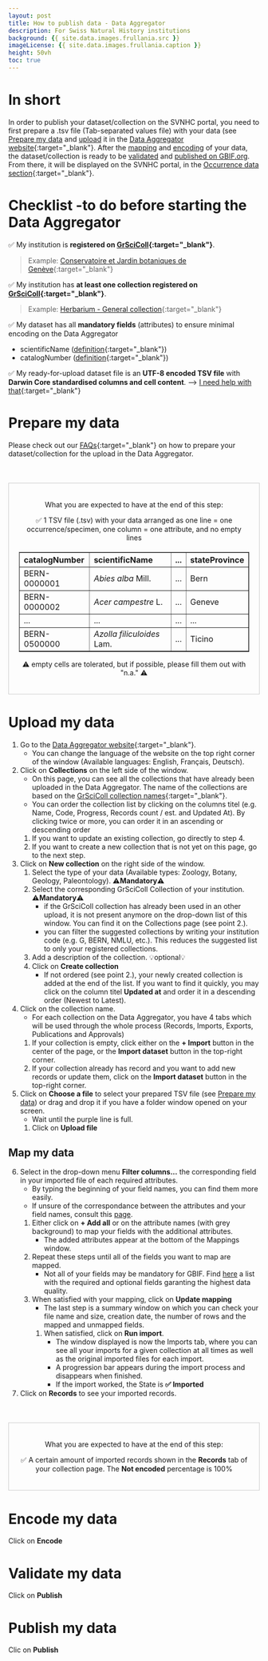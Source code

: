 ```yaml
---
layout: post
title: How to publish data - Data Aggregator
description: For Swiss Natural History institutions
background: {{ site.data.images.frullania.src }}
imageLicense: {{ site.data.images.frullania.caption }}
height: 50vh
toc: true
---
```

# In short
In order to publish your dataset/collection on the SVNHC portal, you need to first prepare a .tsv file (Tab-separated values file) with your data (see [Prepare my data](#prepare-my-data) and [upload](#upload-my-data) it in the [Data Aggregator website](https://staging.aggregator.scnat.zebbra.ch/){:target="_blank"}. After the [mapping](#map-my-data) and [encoding](#encode-my-data) of your data, the dataset/collection is ready to be [validated](#validate-my-data) and [published on GBIF.org](#publish-my-data). From there, it will be displayed on the SVNHC portal, in the [Occurrence data section](https://svnhc.hp.gbif-staging.org/occurrence/search){:target="_blank"}.

# Checklist -to do before starting the Data Aggregator
✅ My institution is **registered on [GrSciColl](https://scientific-collections.gbif.org/institution/search){:target="_blank"}**.

> Example: [Conservatoire et Jardin botaniques de Genève](https://scientific-collections.gbif.org/institution/d200fcbc-972e-4488-bcb6-eaa47209148d){:target="_blank"}

✅ My institution has **at least one collection registered on [GrSciColl](https://scientific-collections.gbif.org/collection/search){:target="_blank"}**.

> Example: [Herbarium - General collection](https://scientific-collections.gbif.org/collection/836af357-06e8-4a4f-9511-c3d33155f2b5){:target="_blank"}

✅ My dataset has all **mandatory fields** (attributes) to ensure minimal encoding on the Data Aggregator
- scientificName ([definition](https://dwc.tdwg.org/terms/#dwc:scientificName){:target="_blank"})
- catalogNumber ([definition](https://dwc.tdwg.org/terms/#dwc:catalogNumber){:target="_blank"})

✅ My ready-for-upload dataset file is an **UTF-8 encoded TSV file** with **Darwin Core standardised columns and cell content**. --> [I need help with that](https://svnhc.hp.gbif-staging.org/en/data-aggregator/#do-i-have-to-upload-my-entire-database-fields-into-the-data-aggregator){:target="_blank"}

# Prepare my data
Please check out our [FAQs](https://svnhc.hp.gbif-staging.org/en/data-aggregator/#faqs){:target="_blank"} on how to prepare your dataset/collection for the upload in the Data Aggregator.

<div style="text-align: center; margin-top: 50px; border: 1px solid #ccc; padding: 20px;">
  <p>What you are expected to have at the end of this step:</p>
  <p>✅ 1 TSV file (.tsv) with your data arranged as one line = one occurrence/specimen, one column = one attribute, and no empty lines</p>
  <table border="1" style="text-align: left; margin-top: 20px; margin-left: auto; margin-right: auto;">
    <tr>
      <th>catalogNumber</th>
      <th>scientificName</th>
      <th>...</th>
      <th>stateProvince</th>
    </tr>
    <tr>
      <td>BERN-0000001</td>
      <td><em>Abies alba</em> Mill.</td>
      <td>...</td>
      <td>Bern</td>
    </tr>
    <tr>
      <td>BERN-0000002</td>
      <td><em>Acer campestre</em> L.</td>
      <td>...</td>
      <td>Geneve</td>
    </tr>
    <tr>
      <td>...</td>
      <td>...</td>
      <td>...</td>
      <td>...</td>
    </tr>
    <tr>
      <td>BERN-0500000</td>
      <td><em>Azolla filiculoides</em> Lam.</td>
      <td>...</td>
      <td>Ticino</td>
    </tr>
  </table>
 <p> ⚠️ empty cells are tolerated, but if possible, please fill them out with "n.a." ⚠️</p>
</div>

# Upload my data
1. Go to the [Data Aggregator website](https://staging.aggregator.scnat.zebbra.ch/){:target="_blank"}.
    - You can change the language of the website on the top right corner of the window (Available languages: English, Français, Deutsch).
2. Click on **Collections** on the left side of the window.
    - On this page, you can see all the collections that have already been uploaded in the Data Aggregator. The name of the collections are based on the [GrSciColl collection names](https://scientific-collections.gbif.org/collection/search){:target="_blank"}.
    - You can order the collection list by clicking on the columns titel (e.g. Name, Code, Progress, Records count / est. and Updated At). By clicking twice or more, you can order it in an ascending or descending order
   1. If you want to update an existing collection, go directly to step 4.
   2. If you want to create a new collection that is not yet on this page, go to the next step.
3. Click on **New collection** on the right side of the window.
   1. Select the type of your data (Available types: Zoology, Botany, Geology, Paleontology). ⚠️**Mandatory**⚠️
   2. Select the corresponding GrSciColl Collection of your institution. ⚠️**Mandatory**⚠️
         - if the GrSciColl collection has already been used in an other upload, it is not present anymore on the drop-down list of this window. You can find it on the Collections page (see point 2.).
         - you can filter the suggested collections by writing your institution code (e.g. G, BERN, NMLU, etc.). This reduces the suggested list to only your registered collections.
   1. Add a description of the collection. 💡optional💡
   2. Click on **Create collection**
         - If not ordered (see point 2.), your newly created collection is added at the end of the list. If you want to find it quickly, you may click on the column titel **Updated at** and order it in a descending order (Newest to Latest).
4. Click on the collection name.
   - For each collection on the Data Aggregator, you have 4 tabs which will be used through the whole process (Records, Imports, Exports, Publications and Approvals)
   1. If your collection is empty, click either on the **+ Import** button in the center of the page, or the **Import dataset** button in the top-right corner.
   2. If your collection already has record and you want to add new records or update them, click on the **Import dataset** button in the top-right corner.
5. Click on **Choose a file** to select your prepared TSV file (see [Prepare my data](https://svnhc.hp.gbif-staging.org/en/how-to-publish-data/#prepare-my-data)) or drag and drop it if you have a folder window opened on your screen.
   - Wait until the purple line is full.
   1. Click on **Upload file**

## Map my data
6. Select in the drop-down menu **Filter columns...** the corresponding field in your imported file of each required attributes.
   - By typing the beginning of your field names, you can find them more easily.
   - If unsure of the correspondance between the attributes and your field names, consult this [page](https://svnhc.hp.gbif-staging.org/en/data-aggregator/#where-can-i-find-the-darwin-core-terms-description).
   1. Either click on **+ Add all** or on the attribute names (with grey background) to map your fields with the additional attributes.
      - The added attributes appear at the bottom of the Mappings window.
   2. Repeat these steps until all of the fields you want to map are mapped.
      - Not all of your fields may be mandatory for GBIF. Find [here](https://svnhc.hp.gbif-staging.org/en/data-aggregator/#which-fields-are-requiredmandatory-optional-and-not-needed) a list with the required and optional fields garanting the highest data quality.
   3. When satisfied with your mapping, click on **Update mapping**
       - The last step is a summary window on which you can check your file name and size, creation date, the number of rows and the mapped and unmapped fields.
       1. When satisfied, click on **Run import**.
          - The window displayed is now the Imports tab, where you can see all your imports for a given collection at all times as well as the original imported files for each import.
          - A progression bar appears during the import process and disappears when finished.
          - If the import worked, the State is **✅ Imported**
7. Click on **Records** to see your imported records.
        
<div style="text-align: center; margin-top: 50px; border: 1px solid #ccc; padding: 20px;">
  <p>What you are expected to have at the end of this step:</p>
  <p>✅ A certain amount of imported records shown in the <strong>Records</strong> tab of your collection page. The <strong>Not encoded</strong> percentage is 100%</p>
</div>

# Encode my data
Click on **Encode**

# Validate my data
Click on **Publish**

# Publish my data
Clic on **Publish**

